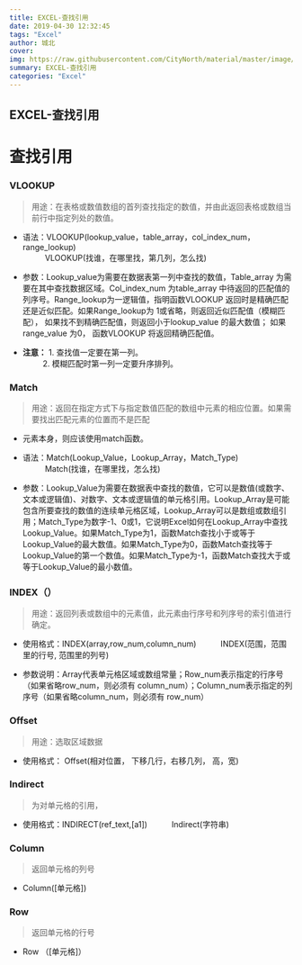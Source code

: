 ```yaml
---
title: EXCEL-查找引用
date: 2019-04-30 12:32:45
tags: "Excel"
author: 城北
cover: 
img: https://raw.githubusercontent.com/CityNorth/material/master/image/excel.png
summary: EXCEL-查找引用
categories: "Excel"
---
```

## EXCEL-查找引用

# 查找引用

### VLOOKUP

> 用途：在表格或数值数组的首列查找指定的数值，并由此返回表格或数组当前行中指定列处的数值。

* 语法：VLOOKUP(lookup_value，table_array，col_index_num，range_lookup)   
&nbsp;&nbsp; &nbsp; &nbsp; &nbsp; &nbsp;VLOOKUP(找谁，在哪里找，第几列，怎么找) 

* 参数：Lookup_value为需要在数据表第一列中查找的数值，Table_array 为需要在其中查找数据区域。Col_index_num 为table_array 中待返回的匹配值的列序号。Range_lookup为一逻辑值，指明函数VLOOKUP 返回时是精确匹配还是近似匹配。如果Range_lookup为 1或省略，则返回近似匹配值（模糊匹配），
如果找不到精确匹配值，则返回小于lookup_value 的最大数值；
如果range_value 为0， 函数VLOOKUP 将返回精确匹配值。

* **注意：** 1. 查找值一定要在第一列。  
&nbsp;&nbsp; &nbsp; &nbsp; &nbsp;&nbsp;2. 模糊匹配时第一列一定要升序排列。

### Match

> 用途：返回在指定方式下与指定数值匹配的数组中元素的相应位置。如果需要找出匹配元素的位置而不是匹配

* 元素本身，则应该使用match函数。

* 语法：Match(Lookup_Value，Lookup_Array，Match_Type)  
&nbsp;&nbsp; &nbsp; &nbsp; &nbsp; &nbsp;Match(找谁，在哪里找，怎么找)

* 参数：Lookup_Value为需要在数据表中查找的数值，它可以是数值(或数字、文本或逻辑值)、对数字、文本或逻辑值的单元格引用。Lookup_Array是可能包含所要查找的数值的连续单元格区域，Lookup_Array可以是数组或数组引用；Match_Type为数字-1、0或1，它说明Excel如何在Lookup_Array中查找Lookup_Value。如果Match_Type为1，函数Match查找小于或等于Lookup_Value的最大数值。如果Match_Type为0，函数Match查找等于Lookup_Value的第一个数值。如果Match_Type为-1，函数Match查找大于或等于Lookup_Value的最小数值。

### INDEX（） 

> 用途：返回列表或数组中的元素值，此元素由行序号和列序号的索引值进行确定。　　

* 使用格式：INDEX(array,row_num,column_num)
&nbsp;&nbsp; &nbsp; &nbsp; &nbsp; &nbsp;INDEX(范围，范围里的行号, 范围里的列号)

* 参数说明：Array代表单元格区域或数组常量；Row_num表示指定的行序号（如果省略row_num，则必须有  column_num）；Column_num表示指定的列序号（如果省略column_num，则必须有 row_num）


### Offset 
> 用途：选取区域数据

* 使用格式： Offset(相对位置， 下移几行，右移几列， 高，宽)	


### Indirect

> 为对单元格的引用， 

* 使用格式：INDIRECT(ref_text,[a1])
&nbsp;&nbsp; &nbsp; &nbsp; &nbsp; &nbsp;Indirect(字符串)

### Column   

> 返回单元格的列号

* Column([单元格])


### Row 

> 返回单元格的行号

* Row （[单元格]）
